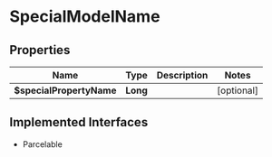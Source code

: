 

# SpecialModelName

## Properties

Name | Type | Description | Notes
------------ | ------------- | ------------- | -------------
**$specialPropertyName** | **Long** |  |  [optional]


## Implemented Interfaces

* Parcelable


